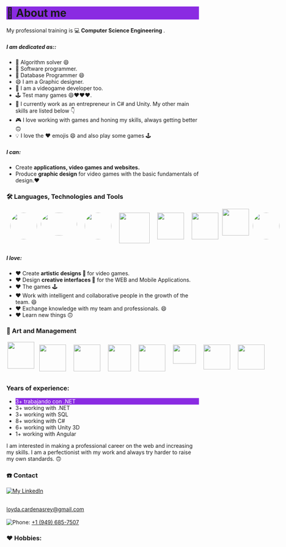 ### <h1 style="background-color:blueviolet;">💬 About me</h1>
 My professional training is 💻<strong> Computer Science Engineering </strong>.




##### I am dedicated as::
- 🤔 Algorithm solver 😄
- 🤔 Software programmer.
- 🤔 Database Programmer 😄
- 😄 I am a Graphic designer. 
- 🦸 I am a videogame developer too.
- 🕹️ Test many games 😄❤️❤️❤️.
- 🔨 I currently work as an entrepreneur in C# and Unity. My other main skills are listed below 👇
- 🎮 I love working with games and honing my skills, always getting better 🙃
- 💡 I love the ❤️ emojis 😄 and also play some games 🕹️

##### I can:
- Create <strong>applications, video games and websites.</strong>
- Produce <strong> graphic design</strong> for video games with the basic fundamentals of design.❤️ 

#### <h3> 🛠️ Languages, Technologies and Tools </h3>
<div style="display:flex; flex:1;">
 <img style="width:70px !important; height:70px !important;border-radius:50% ;margin-top:10px !important; margin-left:10px !important;" src="https://play-lh.googleusercontent.com/vzHVyL8G7birnPZ0zuCQQ2uDxuLIXzYOUGjFDFzIqfx-ww1fq8IysoEiWzhWI3Dw08g=w480-h960-rw">
 <img style="width:95px !important; height:60px !important;border-radius:50% ;margin-top:10px !important; margin:10px !important;" src="https://desarrolloweb.com/storage/tag_images/actual/sT1RLpDHzInATuKnDUkwXhKoaIOrtS97gBtgiQ6M.png">
  <img style="width:70px !important; height:70px !important;border-radius:50% ;margin-top:10px !important; margin:10px !important;" src="https://conectasoftware.com/wp-content/uploads/2020/03/JS.jpg">
 <img style="width:80px !important; height:80px !important ; margin:10px !important;" src="https://upload.wikimedia.org/wikipedia/commons/thumb/c/cf/Angular_full_color_logo.svg/375px-Angular_full_color_logo.svg.png">
<img style="width:70px !important; height:70px !important ; margin:10px !important;" src="https://cdn4.iconfinder.com/data/icons/various-icons-2/476/Unity.png"> 
 <img style="width:70px !important; height:70px !important; margin:10px !important;" src="https://upload.wikimedia.org/wikipedia/commons/thumb/e/ee/.NET_Core_Logo.svg/768px-.NET_Core_Logo.svg.png?20210328084203"> 
  <img style="width:70px !important; height:70px !important" src="https://seeklogo.com/images/C/c-sharp-c-logo-02F17714BA-seeklogo.com.png">  
 <img style="width:70px !important; height:70px !important;border-radius:50% ;margin-top:10px !important; margin:10px !important;" src="https://icon2.cleanpng.com/20180320/aae/kisspng-microsoft-sql-server-database-administrator-comput-free-high-quality-sql-server-icon-5ab0c7c98f8903.6322699015215349215879.jpg">
 <img style="width:70px !important; height:70px !important;border-radius:50% ;margin-top:10px !important; margin:10px !important;" src="https://icon2.cleanpng.com/20180403/rhq/kisspng-microsoft-azure-sql-database-microsoft-sql-server-database-5ac3dfa0acf224.4627899815227862087084.jpg">
 <img style="width:70px !important; height:70px !important;border-radius:50% ;margin-top:10px !important; margin:10px !important;" src="https://camo.githubusercontent.com/f7136719569d71c8d08ea9c03a5dcc8fc8cc8136c9b38df1ad24bbd75cfb303b/68747470733a2f2f696d672e69636f6e73382e636f6d2f636f6c6f722f3234302f3030303030302f6769746875622d2d76312e706e67">
 <!--https://i.blogs.es/544e7d/650_1000_javascript_logo/1366_2000.webp
https://play-lh.googleusercontent.com/vzHVyL8G7birnPZ0zuCQQ2uDxuLIXzYOUGjFDFzIqfx-ww1fq8IysoEiWzhWI3Dw08g=w480-h960-rw
https://desarrolloweb.com/storage/tag_images/actual/sT1RLpDHzInATuKnDUkwXhKoaIOrtS97gBtgiQ6M.png
https://camo.githubusercontent.com/f7136719569d71c8d08ea9c03a5dcc8fc8cc8136c9b38df1ad24bbd75cfb303b/68747470733a2f2f696d672e69636f6e73382e636f6d2f636f6c6f722f3234302f3030303030302f6769746875622d2d76312e706e67
-->
</div>

##### I love:
- ♥  Create <strong>artistic designs 💪 </strong> for video games.
- ♥  Design <strong>creative interfaces 🎨</strong> for the WEB and Mobile Applications. 
- ♥  The games 🕹️
- ♥  Work with intelligent and collaborative people in the growth of the team. 😄
- ♥  Exchange knowledge with my team and professionals. 😄 
- ♥  Learn new things 🙃
  
  
####  <h3> 🎨 Art and Management </h3>
<div style="display:flex !important; flex:1; !important">
 <img style="width:70px !important; height:70px !important; margin:3px !important;" src="https://user-images.githubusercontent.com/69176721/188746453-1785a745-2f22-4ec3-b250-a30126c29d2d.png"> 
  
  <img style="width:70px !important; height:70px !important; margin:10px !important;" src="https://upload.wikimedia.org/wikipedia/commons/thumb/f/fb/Adobe_Illustrator_CC_icon.svg/182px-Adobe_Illustrator_CC_icon.svg.png"> 
 <img style="width:70px !important; height:70px !important; margin:10px !important;" src="https://cdna.artstation.com/p/softwares/icons/000/000/064/default/Indesign.png?1608144124"> 
 <img style="width:60px !important; height:70px !important; margin:10px !important;" src="https://upload.wikimedia.org/wikipedia/commons/thumb/3/33/Figma-logo.svg/600px-Figma-logo.svg.png">
  <img style="width:70px !important; height:70px !important; margin:10px !important;" src="https://is4-ssl.mzstatic.com/image/thumb/Purple122/v4/4b/88/56/4b885638-60b3-4cfd-7420-ea42bf0f466c/icon.png/434x0w.webp"> 
  <img style="width:60px !important; height:50px !important; margin:10px !important;" src="https://upload.wikimedia.org/wikipedia/commons/thumb/0/0c/Blender_logo_no_text.svg/768px-Blender_logo_no_text.svg.png?20210507122249"> 
   <img style="width:70px !important; height:65px !important; margin:10px !important;" src="https://cdnb.artstation.com/p/softwares/icons/000/000/067/default/Quixel_Suite.png?1424863372"> 
 <img style="width:70px !important; height:65px !important; margin:10px !important;" src="https://cdna.artstation.com/p/softwares/icons/000/000/012/default/CorelDRAW_Graphics_Suite.png?1424684345"> 
 
  <!--https://brandeps.com/logo-download/M/Microsoft-sql-server-logo-vector-01.svg
https://cdnb.artstation.com/p/softwares/icons/000/000/067/default/Quixel_Suite.png?1424863372

https://cdna.artstation.com/p/softwares/icons/000/000/012/default/CorelDRAW_Graphics_Suite.png?1424684345
-->
</div>

##### <h3> Years of experience:</h3>

-   <div style="background-color:blueviolet;color:white;">3+ trabajando con .NET </div> 
-   3+ working with .NET 
-   3+ working with SQL
-   8+ working with C#
-   6+ working with Unity 3D
-   1+ working with Angular
 
<p>I am interested in making a professional career on the web and increasing my skills. I am a perfectionist with my work and always try harder to raise my own standards. 🙃</p>

##### <h3> ☎️ Contact </h3>
 <a href="https://www.linkedin.com/in/loyda-cardenas-rey/" rel="nofollow">
        <img alt="My LinkedIn" src="https://camo.githubusercontent.com/a80d00f23720d0bc9f55481cfcd77ab79e141606829cf16ec43f8cacc7741e46/68747470733a2f2f696d672e736869656c64732e696f2f62616467652f4c696e6b6564496e2d3030373742353f7374796c653d666f722d7468652d6261646765266c6f676f3d6c696e6b6564696e266c6f676f436f6c6f723d7768697465" data-canonical-src="https://img.shields.io/badge/LinkedIn-0077B5?style=for-the-badge&amp;logo=linkedin&amp;logoColor=white" style="max-width: 100%;">
</a><br></br>


 <a href="mailto:loyda.cardenasrey@gmail.com">loyda.cardenasrey@gmail.com</a><br></br>
 <img alt="Phone: " src="https://img.icons8.com/material-rounded/512/phone.png" />
 <a href="tel:+19496857507">+1 (949) 685-7507</a>

##### <h3> ♥ Hobbies:</h3>
<div style="display:inline;  font-size:200px !important;">
 <div style="font-size:200em !important;">🚴  Cycling</div>
 <div style="font-size:200em !important;">🕉   Yoga </div>
 <div style="font-size:200em !important;">🖋   Write</div>
 <div style="font-size:200em !important;">📸  Photography </div>
 <div style="font-size:200em !important;">🎸  Guitar</div>
 <div style="font-size:200em !important;">🎤  Sing</div>
 <div style="font-size:200em !important;">🎶  Music</div>
 <div style="font-size:200em !important;">🛋   Read</div>
 <div style="font-size:200em !important;">🕹️  Play</div>
 </div>
<!--
**valquiriacr21/valquiriacr21** is a ✨ _special_ ✨ repository because its `README.md` (this file) appears on your GitHub profile.

Here are some ideas to get you started:

- 🔭 I’m currently working on ...
- 🌱 I’m currently learning ...
- 👯 I’m looking to collaborate on ...
- 🤔 I’m looking for help with ...
- 💬 Ask me about ...
- 📫 How to reach me: ...
- 😄 Pronouns: ...
- ⚡ Fun fact: ...
-->
